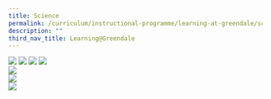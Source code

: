 ```yaml
---
title: Science
permalink: /curriculum/instructional-programme/learning-at-greendale/science/
description: ""
third_nav_title: Learning@Greendale
---
```

![](/images/Slide1.png)
![](/images/Slide2.png)
![](/images/Slide3.png)
![](/images/Slide4.png)<br>
![](/images/Slide5.png)<br>
![](/images/Slide6.png)<br>
![](/images/Slide7.png)